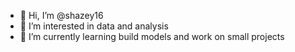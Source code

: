 - 👋 Hi, I’m @shazey16
- 👀 I’m interested in data and analysis
- 🌱 I’m currently learning build models and work on small projects


<!---
shazey16/shazey16 is a ✨ special ✨ repository because its `README.md` (this file) appears on your GitHub profile.
You can click the Preview link to take a look at your changes.
--->
